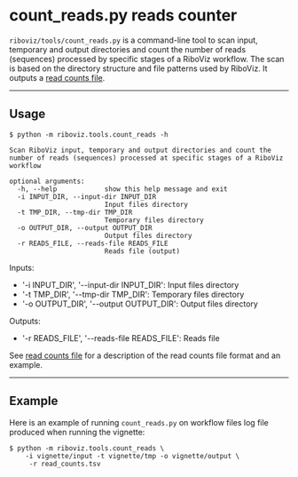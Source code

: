 # count_reads.py reads counter

`riboviz/tools/count_reads.py` is a command-line tool to scan input, temporary and output directories and count the number of reads (sequences) processed by specific stages of a RiboViz workflow. The scan is based on the directory structure and file patterns used by RiboViz. It outputs a [read counts file](./prep-riboviz-operation.md#read-counts-file).

---

## Usage

```
$ python -m riboviz.tools.count_reads -h

Scan RiboViz input, temporary and output directories and count the
number of reads (sequences) processed at specific stages of a RiboViz
workflow

optional arguments:
  -h, --help            show this help message and exit
  -i INPUT_DIR, --input-dir INPUT_DIR
                        Input files directory
  -t TMP_DIR, --tmp-dir TMP_DIR
                        Temporary files directory
  -o OUTPUT_DIR, --output OUTPUT_DIR
                        Output files directory
  -r READS_FILE, --reads-file READS_FILE
                        Reads file (output)
```

Inputs:

* '-i INPUT_DIR', '--input-dir INPUT_DIR': Input files directory
* '-t TMP_DIR', '--tmp-dir TMP_DIR': Temporary files directory
* '-o OUTPUT_DIR', '--output OUTPUT_DIR': Output files directory

Outputs:

* '-r READS_FILE', '--reads-file READS_FILE': Reads file

See [read counts file](./prep-riboviz-operation.md#read-counts-file) for a description of the read counts file format and an example.

---

## Example

Here is an example of running `count_reads.py` on workflow files log file produced when running the vignette:

```console
$ python -m riboviz.tools.count_reads \
    -i vignette/input -t vignette/tmp -o vignette/output \
     -r read_counts.tsv
```
